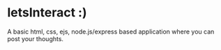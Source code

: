 # letsInteract :)

A basic html, css, ejs, node.js/express based application where you can post your thoughts.
